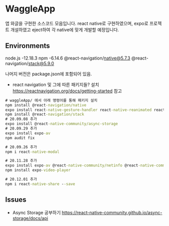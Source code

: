 # WaggleApp

앱 와글을 구현한 소스코드 모음입니다.
react native로 구현하였으며, expo로 프로젝트 개설하였고 eject하여 각 native에 맞게 개발할 예정입니다.

## Environments

node.js -12.18.3
npm -6.14.6
@react-navigation/native@5.7.3
@react-navigation/stack@5.9.0

나머지 버전은 package.json에 포함되어 있음.

-   react navigation 및 그에 따른 패키지들? 설치
    https://reactnavigation.org/docs/getting-started 참고

```cmd
# waggleApp/ 에서 아래 명령어를 통해 패키지 설치
npm install @react-navigation/native
expo install react-native-gesture-handler react-native-reanimated react-native-screens react-native-safe-area-context @react-native-community/masked-view'
npm install @react-navigation/stack
# 20.09.08 추가
expo install @react-native-community/async-storage
# 20.09.29 추가
expo install expo-av
npm audit fix

# 20.09.26 추가
npm i react-native-modal

# 20.11.28 추가
expo install expo-av @react-native-community/netinfo @react-native-community/slider
npm install expo-video-player

# 20.12.01 추가
npm i react-native-share --save

```

## Issues

-   Async Storage 공부하기
    https://react-native-community.github.io/async-storage/docs/api
